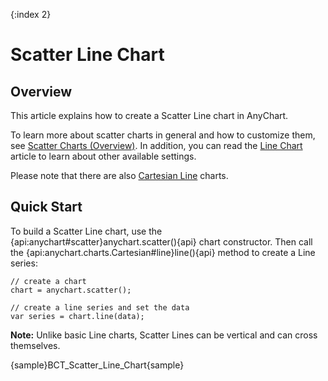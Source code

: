 {:index 2}
# Scatter Line Chart

## Overview

This article explains how to create a Scatter Line chart in AnyChart.

To learn more about scatter charts in general and how to customize them, see [Scatter Charts (Overview)](Overview). In addition, you can read the [Line Chart](../Line_Chart) article to learn about other available settings.

Please note that there are also [Cartesian Line](../Line_Chart) charts.

## Quick Start

To build a Scatter Line chart, use the {api:anychart#scatter}anychart.scatter(){api} chart constructor. Then call the {api:anychart.charts.Cartesian#line}line(){api} method to create a Line series:

```
// create a chart
chart = anychart.scatter();

// create a line series and set the data
var series = chart.line(data);
```

**Note:** Unlike basic Line charts, Scatter Lines can be vertical and can cross themselves.

{sample}BCT\_Scatter\_Line\_Chart{sample}